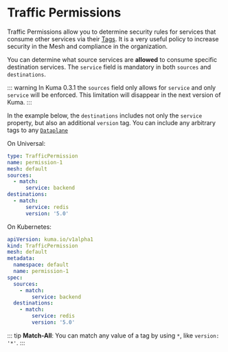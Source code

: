 # Traffic Permissions

Traffic Permissions allow you to determine security rules for services that consume other services via their [Tags](/docs/0.3.1/documentation/#tags). It is a very useful policy to increase security in the Mesh and compliance in the organization.

You can determine what source services are **allowed** to consume specific destination services. The `service` field is mandatory in both `sources` and `destinations`.

::: warning
In Kuma 0.3.1 the `sources` field only allows for `service` and only `service` will be enforced. This limitation will disappear in the next version of Kuma.
:::

In the example below, the `destinations` includes not only the `service` property, but also an additional `version` tag. You can include any arbitrary tags to any [`Dataplane`](/docs/0.3.1/documentation/dataplane-specification)

On Universal:

```yaml
type: TrafficPermission
name: permission-1
mesh: default
sources:
  - match:
      service: backend
destinations:
  - match:
      service: redis
      version: '5.0'
```

On Kubernetes:

```yaml
apiVersion: kuma.io/v1alpha1
kind: TrafficPermission
mesh: default
metadata:
  namespace: default
  name: permission-1
spec:
  sources:
    - match:
        service: backend
  destinations:
    - match:
        service: redis
        version: '5.0'
```

::: tip
**Match-All**: You can match any value of a tag by using `*`, like `version: '*'`.
:::